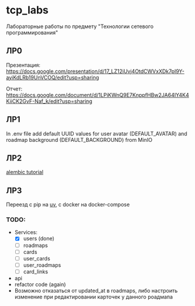 # tcp_labs

Лабораторные работы по предмету "Технологии сетевого программирования"

## ЛР0

Презентация: https://docs.google.com/presentation/d/17_LZ12iUvj4OtdCWVxXDk7pI9Y-ayiKdLRb19UnVCOQ/edit?usp=sharing

Отчет: https://docs.google.com/document/d/1LPiKWnQ9E7KnppfHBw2JA64IY4K4KiiCK2GvF-Naf_k/edit?usp=sharing

## ЛР1

In .env file add default UUID values for user avatar (DEFAULT_AVATAR) and roadmap background (DEFAULT_BACKGROUND) from MinIO

## ЛР2

[alembic tutorial](src/migrations/alembic_tutorial.md)

## ЛР3

Переезд с pip на [uv](uv.md), с docker на docker-compose

### TODO:

* Services:
  * [X] users (done)
  * [ ] roadmaps
  * [ ] cards
  * [ ] user_cards
  * [ ] user_roadmaps
  * [ ] card_links
* api
* refactor code (again)
* Возможно отказаться от updated_at в roadmaps, либо настроить изменение при редактировании карточек у данного роадмапа
